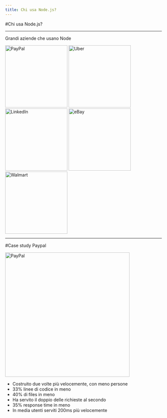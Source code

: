 ```yaml
---
title: Chi usa Node.js?
---
```


#Chi usa Node.js?

---

Grandi aziende che usano Node

<div class="row mt-5">
<div class="col-12 align-content-center">


<img src="https://upload.wikimedia.org/wikipedia/fr/4/46/Paypal_2014_%28logo%29.png" alt="PayPal" style="width:200px;"/>
<img src="https://www.lautomobile.aci.it/fileadmin/_processed_/6/a/csm_Uber-Logo-Black_065a300ebe.jpg" alt="Uber" style="width:200px;"/>
<img src="https://upload.wikimedia.org/wikipedia/commons/thumb/0/01/LinkedIn_Logo.svg/1024px-LinkedIn_Logo.svg.png" alt="LinkedIn" style="width:200px;"/>
<img src="https://d1nqluafkq3duy.cloudfront.net/blog/wp-content/uploads/ebay_logo-650x290.png" alt="eBay" style="width:200px;"/>
<img src="https://instantpot.com/wp-content/uploads/2018/08/Walmart-logo.jpg" alt="Walmart" style="width:200px;"/>

</div>

</div>



---

#Case study Paypal

<div class="row">
<div class="col-6  align-self-center">

<img src="https://upload.wikimedia.org/wikipedia/fr/4/46/Paypal_2014_%28logo%29.png" alt="PayPal" style="width:400px;"/>

</div>
<div class="col-6  align-self-center">

- Costruito due volte più velocemente, con meno persone
- 33%  linee di codice in meno
- 40% di files in meno
- Ha servito il doppio delle richieste al secondo
- 35% response time in meno
- In media utenti serviti 200ms più velocemente



</div>
</div>






